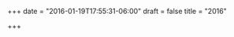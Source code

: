 +++
date = "2016-01-19T17:55:31-06:00"
draft = false
title = "2016"

+++

<div id="payButton"></div>
<div class="row">
	<div class="col-xs-12">
</div>